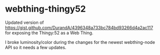 webthing-thingy52
=================

Updated version of
https://gist.github.com/DurandA/4396348a733bc784bd93266d4a2ac117 for exposing
the Thingy:52 as a Web Thing.

I broke luminosity/color during the changes for the newest webthing-node API so
it needs a few updates.
